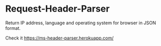 # Request-Header-Parser
Return IP address, language and operating system for browser in JSON format.

Check it https://ms-header-parser.herokuapp.com/
